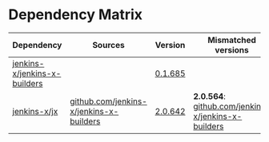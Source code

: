 # Dependency Matrix

Dependency | Sources | Version | Mismatched versions
---------- | ------- | ------- | -------------------
[jenkins-x/jenkins-x-builders](https://github.com/jenkins-x/jenkins-x-builders.git) |  | [0.1.685]() | 
[jenkins-x/jx](https://github.com/jenkins-x/jx.git) | [github.com/jenkins-x/jenkins-x-builders](https://github.com/jenkins-x/jenkins-x-builders) | [2.0.642](https://github.com/jenkins-x/jx/releases/tag/v2.0.642) | **2.0.564**: [github.com/jenkins-x/jenkins-x-builders](https://github.com/jenkins-x/jenkins-x-builders)

